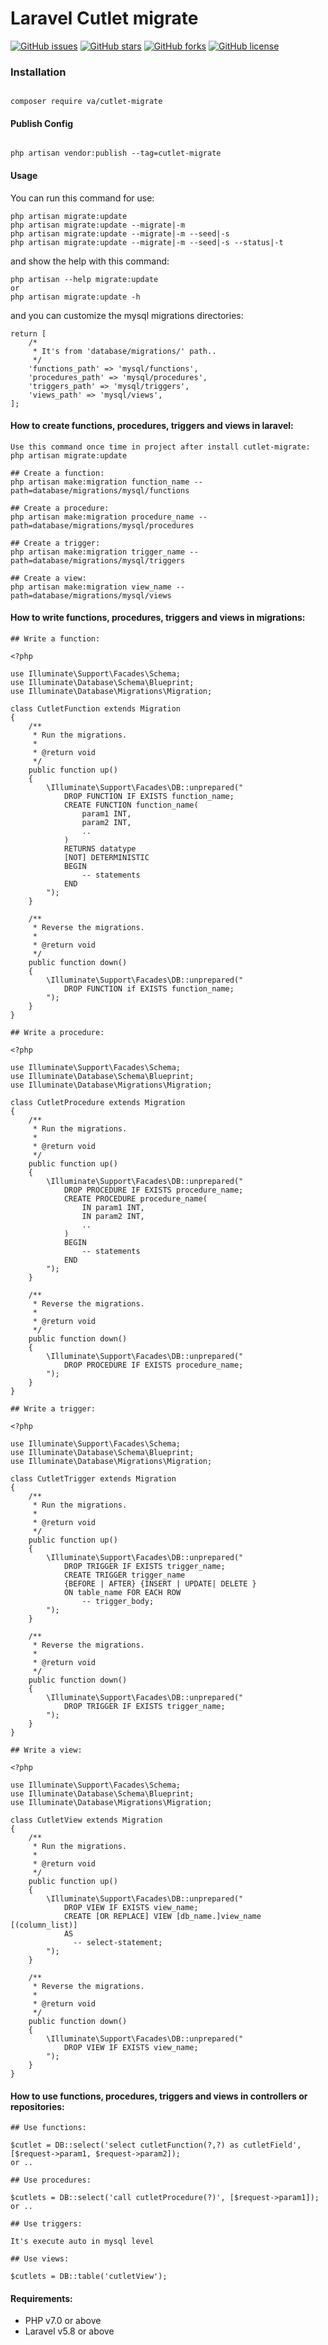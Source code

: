 # Laravel Cutlet migrate
[![GitHub issues](https://img.shields.io/github/issues/va1hi9da9sh2ou0rz2ad1eh7/cutlet-migrate?style=flat-square)](https://github.com/va1hi9da9sh2ou0rz2ad1eh7/cutlet-migrate/issues)
[![GitHub stars](https://img.shields.io/github/stars/va1hi9da9sh2ou0rz2ad1eh7/cutlet-migrate?style=flat-square)](https://github.com/va1hi9da9sh2ou0rz2ad1eh7/cutlet-migrate/stargazers)
[![GitHub forks](https://img.shields.io/github/forks/va1hi9da9sh2ou0rz2ad1eh7/cutlet-migrate?style=flat-square)](https://github.com/va1hi9da9sh2ou0rz2ad1eh7/cutlet-migrate/network)
[![GitHub license](https://img.shields.io/github/license/va1hi9da9sh2ou0rz2ad1eh7/cutlet-migrate?style=flat-square)](https://github.com/va1hi9da9sh2ou0rz2ad1eh7/cutlet-migrate/blob/master/LICENSE)

### Installation

```

composer require va/cutlet-migrate

```

#### Publish Config

```

php artisan vendor:publish --tag=cutlet-migrate

```

#### Usage
You can run this command for use:
```
php artisan migrate:update
php artisan migrate:update --migrate|-m
php artisan migrate:update --migrate|-m --seed|-s
php artisan migrate:update --migrate|-m --seed|-s --status|-t
```
and show the help with this command:
```
php artisan --help migrate:update
or
php artisan migrate:update -h
```
and you can customize the mysql migrations directories:
```
return [
    /*
     * It's from 'database/migrations/' path..
     */
    'functions_path' => 'mysql/functions',
    'procedures_path' => 'mysql/procedures',
    'triggers_path' => 'mysql/triggers',
    'views_path' => 'mysql/views',
];
```
#### How to create functions, procedures, triggers and views in laravel:
```
Use this command once time in project after install cutlet-migrate:
php artisan migrate:update

## Create a function:
php artisan make:migration function_name --path=database/migrations/mysql/functions

## Create a procedure:
php artisan make:migration procedure_name --path=database/migrations/mysql/procedures

## Create a trigger:
php artisan make:migration trigger_name --path=database/migrations/mysql/triggers

## Create a view:
php artisan make:migration view_name --path=database/migrations/mysql/views
```

#### How to write functions, procedures, triggers and views in migrations:
```
## Write a function:

<?php

use Illuminate\Support\Facades\Schema;
use Illuminate\Database\Schema\Blueprint;
use Illuminate\Database\Migrations\Migration;

class CutletFunction extends Migration
{
    /**
     * Run the migrations.
     *
     * @return void
     */
    public function up()
    {
        \Illuminate\Support\Facades\DB::unprepared("
            DROP FUNCTION IF EXISTS function_name;
            CREATE FUNCTION function_name(
                param1 INT,
                param2 INT,
                ..
            )
            RETURNS datatype
            [NOT] DETERMINISTIC
            BEGIN
                -- statements
            END
        ");
    }

    /**
     * Reverse the migrations.
     *
     * @return void
     */
    public function down()
    {
        \Illuminate\Support\Facades\DB::unprepared("
            DROP FUNCTION if EXISTS function_name;
        ");
    }
}
```
```
## Write a procedure:

<?php

use Illuminate\Support\Facades\Schema;
use Illuminate\Database\Schema\Blueprint;
use Illuminate\Database\Migrations\Migration;

class CutletProcedure extends Migration
{
    /**
     * Run the migrations.
     *
     * @return void
     */
    public function up()
    {
        \Illuminate\Support\Facades\DB::unprepared("
            DROP PROCEDURE IF EXISTS procedure_name;
            CREATE PROCEDURE procedure_name(
                IN param1 INT,
                IN param2 INT,
                ..
            )
            BEGIN
                -- statements    
            END
        ");
    }

    /**
     * Reverse the migrations.
     *
     * @return void
     */
    public function down()
    {
        \Illuminate\Support\Facades\DB::unprepared("
            DROP PROCEDURE IF EXISTS procedure_name;
        ");
    }
}
```
```
## Write a trigger:

<?php

use Illuminate\Support\Facades\Schema;
use Illuminate\Database\Schema\Blueprint;
use Illuminate\Database\Migrations\Migration;

class CutletTrigger extends Migration
{
    /**
     * Run the migrations.
     *
     * @return void
     */
    public function up()
    {
        \Illuminate\Support\Facades\DB::unprepared("
            DROP TRIGGER IF EXISTS trigger_name;
            CREATE TRIGGER trigger_name
            {BEFORE | AFTER} {INSERT | UPDATE| DELETE }
            ON table_name FOR EACH ROW
                -- trigger_body;
        ");
    }

    /**
     * Reverse the migrations.
     *
     * @return void
     */
    public function down()
    {
        \Illuminate\Support\Facades\DB::unprepared("
            DROP TRIGGER IF EXISTS trigger_name;
        ");
    }
}
```
```
## Write a view:

<?php

use Illuminate\Support\Facades\Schema;
use Illuminate\Database\Schema\Blueprint;
use Illuminate\Database\Migrations\Migration;

class CutletView extends Migration
{
    /**
     * Run the migrations.
     *
     * @return void
     */
    public function up()
    {
        \Illuminate\Support\Facades\DB::unprepared("
            DROP VIEW IF EXISTS view_name;
            CREATE [OR REPLACE] VIEW [db_name.]view_name [(column_list)]
            AS
              -- select-statement;
        ");
    }

    /**
     * Reverse the migrations.
     *
     * @return void
     */
    public function down()
    {
        \Illuminate\Support\Facades\DB::unprepared("
            DROP VIEW IF EXISTS view_name;
        ");
    }
}
```

#### How to use functions, procedures, triggers and views in controllers or repositories:
```
## Use functions:

$cutlet = DB::select('select cutletFunction(?,?) as cutletField', [$request->param1, $request->param2]);
or ..

## Use procedures:

$cutlets = DB::select('call cutletProcedure(?)', [$request->param1]);
or ..

## Use triggers:

It's execute auto in mysql level

## Use views:

$cutlets = DB::table('cutletView');
```

#### Requirements:

- PHP v7.0 or above
- Laravel v5.8 or above
